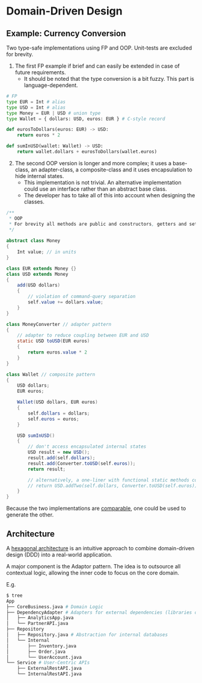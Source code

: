 # Domain-Driven Design



## Example: Currency Conversion

Two type-safe implementations using FP and OOP. 
Unit-tests are excluded for brevity.


1. The first FP example if brief and can easily be extended in case of future requirements.
	- It should be noted that the type conversion is a bit fuzzy. This part is language-dependent.


```python
# FP
type EUR = Int # alias
type USD = Int # alias
type Money = EUR | USD # union type
type Wallet = { dollars: USD, euros: EUR } # C-style record

def eurosToDollars(euros: EUR) -> USD:
	return euros * 2

def sumInUSD(wallet: Wallet) -> USD:
    return wallet.dollars + eurosToDollars(wallet.euros)
```

2. The second OOP version is longer and more complex; 
	it uses a base-class, an adapter-class, a composite-class and it uses encapsulation to hide internal states.
	- This implementation is not trivial. An alternative implementation could use an interface rather than an abstract base class.
	- The developer has to take all of this into account when designing the classes.

```java
/**
 * OOP
 * For brevity all methods are public and constructors, getters and setters are omitted.
 */
 
abstract class Money
{
	Int value; // in units
}

class EUR extends Money {}
class USD extends Money
{
	add(USD dollars)
	{
		// violation of command-query separation
		self.value += dollars.value;
	}
}

class MoneyConverter // adapter pattern
{
	// adapter to reduce coupling between EUR and USD
	static USD toUSD(EUR euros) 
	{
		return euros.value * 2
	}
}

class Wallet // composite pattern
{
	USD dollars;
	EUR euros;

	Wallet(USD dollars, EUR euros) 
	{
		self.dollars = dollars;
		self.euros = euros;
	}

	USD sumInUSD() 
	{ 
		// don't access encapsulated internal states
		USD result = new USD();
		result.add(self.dollars);
		result.add(Converter.toUSD(self.euros));
		return result;

		// alternatively, a one-liner with functional static methods could be used
		// return USD.addTwo(self.dollars, Converter.toUSD(self.euros));
	}
}
```

Because the two implementations are [comparable](https://en.wikipedia.org/wiki/Isomorphism), one could be used to generate the other.



## Architecture

A  [hexagonal architecture](https://en.wikipedia.org/wiki/Hexagonal_architecture_(software)) is an intuitive approach to combine domain-driven design (DDD) into a real-world application.

A major component is the Adaptor pattern. The idea is to outsource all contextual logic, allowing the inner code to focus on the core domain.

E.g.

```sh
$ tree
App
├── CoreBusiness.java # Domain Logic
├── DependencyAdapter # Adapters for external dependencies (libraries or APIs)
│   ├── AnalyticsApp.java
│   └── PartnerAPI.java
├── Repository
│   ├── Repository.java # Abstraction for internal databases
│   └── Internal
│       ├── Inventory.java
│       ├── Order.java
│       └── UserAccount.java
└── Service # User-Centric APIs
    ├── ExternalRestAPI.java
    └── InternalRestAPI.java
```

